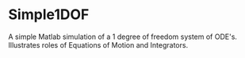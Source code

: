 Simple1DOF
==========

A simple Matlab simulation of a 1 degree of freedom system of ODE's. Illustrates roles of Equations of Motion and Integrators.
